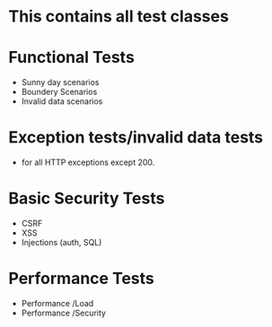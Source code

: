 # This contains all test classes

# Functional Tests 
- Sunny day scenarios
- Boundery Scenarios
- Invalid data scenarios

# Exception tests/invalid data tests
- for all HTTP exceptions except 200. 

# Basic Security Tests
- CSRF 
- XSS
- Injections (auth, SQL)

# Performance Tests 
- Performance /Load
- Performance /Security


